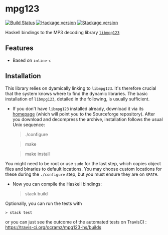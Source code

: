 # mpg123

[![Build Status](https://travis-ci.org/ocramz/mpg123-hs.png)](https://travis-ci.org/ocramz/mpg123-hs) [![Hackage version](https://img.shields.io/hackage/v/mpg123.svg?label=Hackage)](https://hackage.haskell.org/package/mpg123) [![Stackage version](https://www.stackage.org/package/mpg123/badge/lts?label=Stackage)](https://www.stackage.org/package/mpg123)

Haskell bindings to the MP3 decoding library [`libmpg123`](https://mpg123.de)


## Features

- Based on `inline-c`


## Installation

This library relies on dyamically linking to `libmpg123`. It's therefore crucial that the system knows where to find the dynamic libraries. The basic installation of `libmpg123`, detailed in the following, is usually sufficient.

* If you don't have `libmpg123` installed already, download it via its [homepage](https://www.mpg123.de/download.shtml) (which will point you to the Sourceforge repository). After you download and decompress the archive, installation follows the usual Unix sequence:

    > ./configure

    > make

    > make install

You might need to be root or use `sudo` for the last step, which copies object files and binaries to default locations. You may choose custom locations for these during the `./configure` step, but you must ensure they are on `$PATH`.

* Now you can compile the Haskell bindings:

    > stack build

Optionally, you can run the tests with

    > stack test

or you can just see the outcome of the automated tests on TravisCI : https://travis-ci.org/ocramz/mpg123-hs/builds 